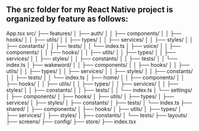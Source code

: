 ## The src folder for my React Native project is organized by feature as follows:


App.tsx
src/
├── features/
│   ├── auth/
│   │   ├── components/
│   │   ├── hooks/
│   │   ├── utils/
│   │   ├── types/
│   │   ├── services/
│   │   ├── styles/
│   │   ├── constants/
│   │   ├── tests/
│   │   └── index.ts
│   ├── voice/
│   │   ├── components/
│   │   ├── hooks/
│   │   ├── utils/
│   │   ├── types/
│   │   ├── services/
│   │   ├── styles/
│   │   ├── constants/
│   │   ├── tests/
│   │   └── index.ts
│   ├── wakeword/
│   │   ├── components/
│   │   ├── hooks/
│   │   ├── utils/
│   │   ├── types/
│   │   ├── services/
│   │   ├── styles/
│   │   ├── constants/
│   │   ├── tests/
│   │   └── index.ts
│   ├── home/
│   │   ├── components/
│   │   ├── hooks/
│   │   ├── utils/
│   │   ├── types/
│   │   ├── services/
│   │   ├── styles/
│   │   ├── constants/
│   │   ├── tests/
│   │   └── index.ts
│   └── settings/
│       ├── components/
│       ├── hooks/
│       ├── utils/
│       ├── types/
│       ├── services/
│       ├── styles/
│       ├── constants/
│       ├── tests/
│       └── index.ts
├── shared/
│   ├── components/
│   ├── hooks/
│   ├── utils/
│   ├── types/
│   ├── services/
│   ├── styles/
│   ├── constants/
│   └── tests/
├── layouts/
├── screens/
├── config/
├── store/
├── index.tsx

